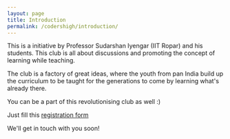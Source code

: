 ```yaml
---
layout: page
title: Introduction
permalink: /codershigh/introduction/
---
```


This is a initiative by Professor Sudarshan Iyengar (IIT Ropar) and his students. This club is all about discussions and promoting the concept of learning while teaching.

The club is a factory of great ideas, where the youth from pan India build up the curriculum to be taught for the generations to come by learning what's already there.
    
You can be a part of this revolutionising club as well :) 

Just fill this [registration form](https://forms.gle/ovrNG5LaA5jYywtC9)

We'll get in touch with you soon!
